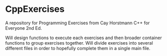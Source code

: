 # CppExercises
A repository for Programming Exercises from Cay Horstmann C++ for Everyone 2nd Ed.

Will design functions to execute each exercises and then broader container functions to group exercises together.
Will divide exercises into several different files in order to hopefully complete them in a single main file.
